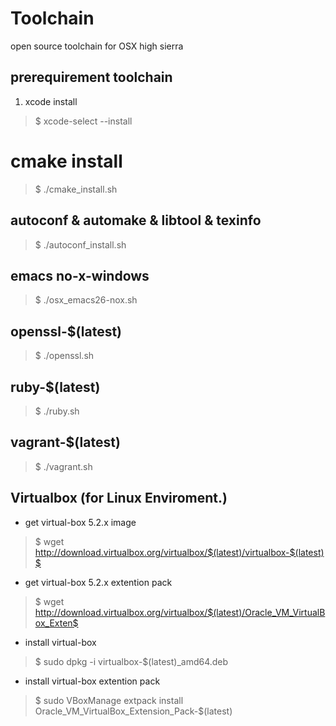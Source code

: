 Toolchain
=========

open source toolchain for OSX  high sierra 

## prerequirement toolchain
1. xcode install
> $ xcode-select --install

# cmake install
> $ ./cmake_install.sh

## autoconf & automake & libtool & texinfo
> $ ./autoconf_install.sh

## emacs no-x-windows
> $ ./osx_emacs26-nox.sh


## openssl-$(latest)
> $ ./openssl.sh

## ruby-$(latest)
> $ ./ruby.sh

## vagrant-$(latest)
> $ ./vagrant.sh

## Virtualbox (for Linux Enviroment.)
* get virtual-box 5.2.x image
> $ wget http://download.virtualbox.org/virtualbox/$(latest)/virtualbox-$(latest)$
* get virtual-box 5.2.x extention pack
> $ wget http://download.virtualbox.org/virtualbox/$(latest)/Oracle_VM_VirtualBox_Exten$
* install virtual-box 
> $ sudo dpkg -i virtualbox-$(latest)_amd64.deb
* install virtual-box extention pack
> $ sudo VBoxManage extpack install Oracle_VM_VirtualBox_Extension_Pack-$(latest)
